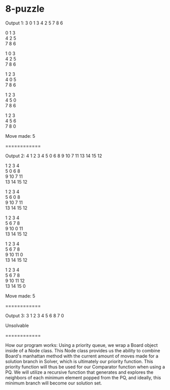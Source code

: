 # 8-puzzle

 Output 1:
 3
 0
 1
 3
 4
 2
 5
 7
 8
 6

0  1  3  
4  2  5  
7  8  6  

1  0  3  
4  2  5  
7  8  6  

1  2  3  
4  0  5  
7  8  6  

1  2  3  
4  5  0  
7  8  6  

1  2  3  
4  5  6  
7  8  0  

Move made: 5

============

Output 2:
4
1
2
3
4
5
0
6
8
9
10
7
11
13
14
15
12

1  2  3  4  
5  0  6  8  
9  10  7  11  
13  14  15  12  

1  2  3  4  
5  6  0  8  
9  10  7  11  
13  14  15  12  

1  2  3  4  
5  6  7  8  
9  10  0  11  
13  14  15  12  

1  2  3  4  
5  6  7  8  
9  10  11  0  
13  14  15  12  

1  2  3  4  
5  6  7  8  
9  10  11  12  
13  14  15  0  

Move made: 5

============

Output 3:
3
1
2
3
4
5
6
8
7
0

Unsolvable

============

How our program works:
Using a priority queue, we wrap a Board object inside of a Node class. This Node class provides us
the ability to combine Board's manhattan method with the current amount of moves made for a solution branch
in Solver, which is ultimately our priority function. This priority function will thus be used for our 
Comparator function when using a PQ. We will utilize a recursive function that generates and explores
the neighbors of each minimum element popped from the PQ, and ideally, this minimum branch will become
our solution set.